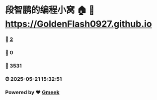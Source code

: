 # 段智鹏的编程小窝 🏠 :link: https://GoldenFlash0927.github.io 
### :page_facing_up: [2](https://GoldenFlash0927.github.io/tag.html) 
### :speech_balloon: 0 
### :hibiscus: 3531 
### :alarm_clock: 2025-05-21 15:32:51 
### Powered by :heart: [Gmeek](https://github.com/Meekdai/Gmeek)
